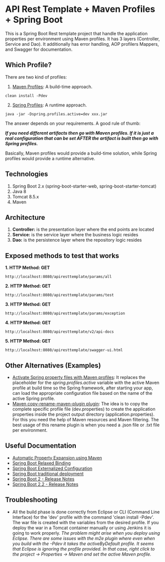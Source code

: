 # API Rest Template + Maven Profiles + Spring Boot

This is a Spring Boot Rest template project that handle the application properties per environment using Maven profiles. It has 3 layers (Controller, Service and Dao). It additionally has error handling, AOP profilers Mappers, and Swagger for documentation.

## Which Profile?

There are two kind of profiles:

1. [Maven Profiles](http://maven.apache.org/guides/introduction/introduction-to-profiles.html): A build-time approach.
```
clean install -Pdev
```

2. [Spring Profiles](https://docs.spring.io/spring-boot/docs/current/reference/html/boot-features-profiles.html): A runtime approach.
```
java -jar -Dspring.profiles.active=dev xxx.jar
```

The answer depends on your requirements. A good rule of thumb:

_**If you need different artifacts then go with Maven profiles. If it is just a real configuration that can be set AFTER the artifact is built then go with Spring profiles.**_

Basically, Maven profiles would provide a build-time solution, while Spring profiles would provide a runtime alternative.

## Technologies

1. Spring Boot 2.x (spring-boot-starter-web, spring-boot-starter-tomcat)
2. Java 8
3. Tomcat 8.5.x
4. Maven

## Architecture
 
1. **Controller:** is the presentation layer where the end points are located
2. **Service:** is the service layer where the business logic resides
3. **Dao:** is the persistence layer where the repository logic resides

## Exposed methods to test that works

**1. HTTP Method: GET**
```
http://localhost:8080/apiresttemplate/params/all
```

**2. HTTP Method: GET**
```
http://localhost:8080/apiresttemplate/params/test
```

**3. HTTP Method: GET**
```
http://localhost:8080/apiresttemplate/params/exception
```

**4. HTTP Method: GET**
```
http://localhost:8080/apiresttemplate/v2/api-docs
```

**5. HTTP Method: GET**
```
http://localhost:8080/apiresttemplate/swagger-ui.html
```

## Other Alternatives (Examples)

* [Activate Spring property files with Maven profiles](http://dolszewski.com/spring/spring-boot-properties-per-maven-profile/): It replaces the placeholder for the _spring.profiles.active_ variable with the active Maven profile at build time so the Spring framework, after starting your app, can load the appropriate configuration file based on the name of the active Spring profile.
* [Maven copy-rename-maven-plugin plugin](https://coderplus.github.io/copy-rename-maven-plugin/usage.html): The idea is to copy the complete specific profile file (dev.properties) to create the application properties inside the project output directory (application.properties). For this you need the help of Maven resources and Maven filtering. The best usage of this rename plugin is when you need a .json file or .txt file per environment.

## Useful Documentation

* [Automatic Property Expansion using Maven](https://docs.spring.io/spring-boot/docs/current/reference/html/howto-properties-and-configuration.html)
* [Spring Boot Relaxed Binding](https://github.com/spring-projects/spring-boot/wiki/Relaxed-Binding-2.0)
* [Spring Boot Externalized Configuration](https://docs.spring.io/spring-boot/docs/current/reference/html/boot-features-external-config.html)
* [Spring Boot traditional deployment](https://docs.spring.io/spring-boot/docs/current/reference/html/howto-traditional-deployment.html)
* [Spring Boot 2 - Release Notes](https://github.com/spring-projects/spring-boot/wiki/Spring-Boot-2.0-Release-Notes)
* [Spring Boot 2.2 - Release Notes](https://github.com/spring-projects/spring-booT/wiki/Spring-Boot-2.2.0-M1-Release-Notes)

## Troubleshooting

* All the build phase is done correctly from Eclipse or CLI (Command Line Interface) for the 'dev' profile with the command 'clean install -Pdev'. The war file is created with the variables from the desired profile. If you deploy the war in a Tomcat container manually or using Jenkins it is going to work properly. _The problem might arise when you deploy using Eclipse. There are some issues with the m2e plugin where even when you build with the -Pdev it takes the activeByDefault profile. It seems that Eclipse is ignoring the profile provided. In that case, right click to the project -> Properties -> Maven and set the active Maven profile._
